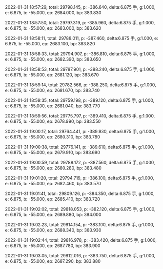 2022-01-31 18:57:29, total: 29798.145, p: -386.640, delta:6.875 手, g:1.000, e: 6.875, b: -55.000, ep: 2684.000, bp: 383.830

2022-01-31 18:57:50, total: 29797.319, p: -385.960, delta:6.875 手, g:1.000, e: 6.875, b: -55.000, ep: 2683.000, bp: 383.620

2022-01-31 18:58:11, total: 29788.011, p: -387.460, delta:6.875 手, g:1.000, e: 6.875, b: -55.000, ep: 2683.100, bp: 383.820

2022-01-31 18:58:33, total: 29794.907, p: -386.810, delta:6.875 手, g:1.000, e: 6.875, b: -55.000, ep: 2682.390, bp: 383.650

2022-01-31 18:58:53, total: 29787.901, p: -388.240, delta:6.875 手, g:1.000, e: 6.875, b: -55.000, ep: 2681.120, bp: 383.670

2022-01-31 18:59:14, total: 29782.566, p: -388.250, delta:6.875 手, g:1.000, e: 6.875, b: -55.000, ep: 2681.670, bp: 383.740

2022-01-31 18:59:35, total: 29759.198, p: -389.120, delta:6.875 手, g:1.000, e: 6.875, b: -55.000, ep: 2681.040, bp: 383.770

2022-01-31 18:59:56, total: 29775.797, p: -389.410, delta:6.875 手, g:1.000, e: 6.875, b: -55.000, ep: 2678.990, bp: 383.550

2022-01-31 19:00:17, total: 29764.441, p: -389.930, delta:6.875 手, g:1.000, e: 6.875, b: -55.000, ep: 2680.310, bp: 383.780

2022-01-31 19:00:38, total: 29776.141, p: -389.610, delta:6.875 手, g:1.000, e: 6.875, b: -55.000, ep: 2679.910, bp: 383.690

2022-01-31 19:00:59, total: 29788.172, p: -387.560, delta:6.875 手, g:1.000, e: 6.875, b: -55.000, ep: 2680.280, bp: 383.480

2022-01-31 19:01:20, total: 29794.719, p: -386.100, delta:6.875 手, g:1.000, e: 6.875, b: -55.000, ep: 2682.460, bp: 383.570

2022-01-31 19:01:41, total: 29809.126, p: -384.350, delta:6.875 手, g:1.000, e: 6.875, b: -55.000, ep: 2685.410, bp: 383.720

2022-01-31 19:02:02, total: 29818.053, p: -382.120, delta:6.875 手, g:1.000, e: 6.875, b: -55.000, ep: 2689.880, bp: 384.000

2022-01-31 19:02:23, total: 29814.154, p: -383.100, delta:6.875 手, g:1.000, e: 6.875, b: -55.000, ep: 2688.340, bp: 383.930

2022-01-31 19:02:44, total: 29816.978, p: -383.420, delta:6.875 手, g:1.000, e: 6.875, b: -55.000, ep: 2687.780, bp: 383.900

2022-01-31 19:03:05, total: 29812.016, p: -383.750, delta:6.875 手, g:1.000, e: 6.875, b: -55.000, ep: 2687.290, bp: 383.880